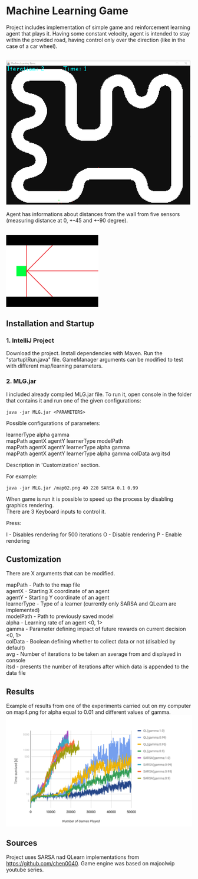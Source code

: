 # Machine Learning Game

Project includes implementation of simple game and reinforcement learning agent that plays it.
Having some constant velocity, agent is intended to stay within the provided road, having control only over the direction (like in the case of a car wheel).

<br/><img src="./res/game.png" alt="sensors" width="500"/>

Agent has informations about distances from the wall from five sensors (measuring distance at 0, +-45 and +-90 degree).

<br/><img src="./res/sensors.png" alt="sensors" width="250"/>

## Installation and Startup

### 1. IntelliJ Project

Download the project. Install dependencies with Maven. Run the "startup\Run.java" file. GameManager arguments can be modified to test with different map/learning parameters.

### 2. MLG.jar

I included already compiled MLG.jar file. To run it, open console in the folder that contains it and run one of the given configurations:

```
java -jar MLG.jar <PARAMETERS>
```

Possible configurations of parameters:
  
learnerType alpha gamma  
mapPath agentX agentY learnerType modelPath  
mapPath agentX agentY learnerType alpha gamma  
mapPath agentX agentY learnerType alpha gamma colData avg itsd  

Description in 'Customization' section.

For example: 
```
java -jar MLG.jar /map02.png 40 220 SARSA 0.1 0.99

```

When game is run it is possible to speed up the process by disabling graphics rendering.  
There are 3 Keyboard inputs to control it.

Press:

I - Disables rendering for 500 iterations
O - Disable rendering
P - Enable rendering

## Customization

There are X arguments that can be modified.

mapPath - Path to the map file  
agentX - Starting X coordinate of an agent  
agentY - Starting Y coordinate of an agent  
learnerType - Type of a learner (currently only SARSA and QLearn are implemented)  
modelPath - Path to previously saved model  
alpha - Learning rate of an agent <0, 1>  
gamma - Parameter defining impact of future rewards on current decision <0, 1>  
colData - Boolean defining whether to collect data or not (disabled by default)  
avg  - Number of iterations to be taken an average from and displayed in console  
itsd - presents the number of iterations after which data is appended to the data file  


## Results 

Example of results from one of the experiments carried out on my computer on map4.png for alpha equal to 0.01 and different values of gamma.
<br/><img src="./res/experiment.png" alt="experiments" width="1000"/>

## Sources

Project uses SARSA nad QLearn implementations from https://github.com/chen0040.
Game engine was based on majoolwip youtube series.
